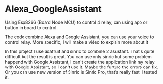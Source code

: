 # Alexa_GoogleAssistant
Using Esp8266 (Board Node MCU) to control 4 relay, can using app or button in board to control.

The code combine Alexa and Google Assistant, you can use your voice to control relay. More specific, I will make a video to explain more about it

In this project I use adafruit and sinric to combine 2 assistant. That's quite difficult but the result is great. You can use only sinric but some problem happend with Google Assistant, I can't create the application link my relay with Google Assistant, so I can't use it. Maybe the furture the errors can fix. Or you can use new version of Sinric is Sinric Pro, that's really fast, I tested it.
 
